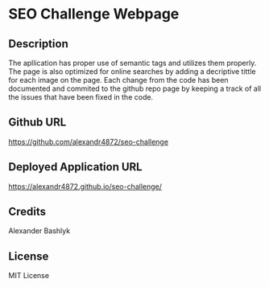 # SEO Challenge Webpage

## Description

The apllication has proper use of semantic tags and utilizes them properly. The page is also optimized for online searches by adding a decriptive tittle for each image on the page.
Each change from the code has been documented and commited to the github repo page by keeping a track of all the issues that have been fixed in the code.

## Github URL

https://github.com/alexandr4872/seo-challenge

## Deployed Application URL

https://alexandr4872.github.io/seo-challenge/

## Credits

Alexander Bashlyk

## License

MIT License